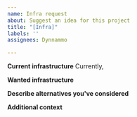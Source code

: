```yaml
---
name: Infra request
about: Suggest an idea for this project
title: "[Infra]"
labels: ''
assignees: Dynnammo

---
```

**Current infrastructure**
Currently,

**Wanted infrastructure**


**Describe alternatives you've considered**

**Additional context**
